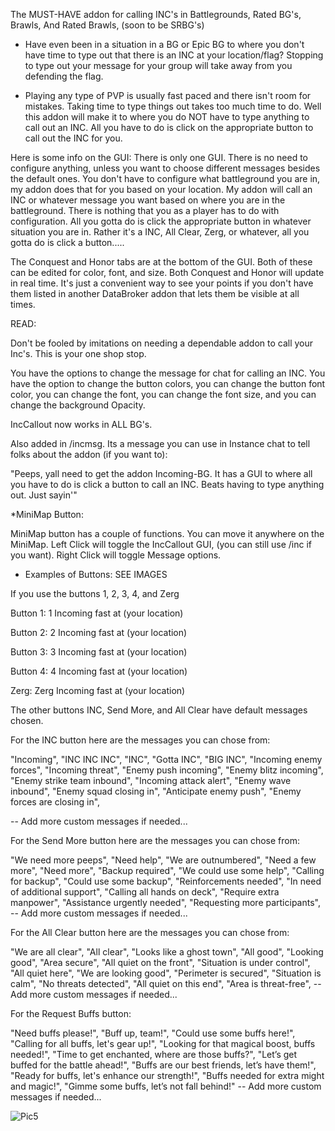 The MUST-HAVE addon for calling INC's in Battlegrounds, Rated BG's, Brawls, And Rated Brawls, (soon to be SRBG's)

 

* Have even been in a situation in a BG or Epic BG to where you don't have time to type out that there is an INC at your location/flag? Stopping to type out your message for your group will take away from you defending the flag. 

 

* Playing any type of PVP is usually fast paced and there isn't room for mistakes. Taking time to type things out takes too much time to do. Well this addon will make it to where you do NOT have to type anything to call out an INC. All you have to do is click on the appropriate button to call out the INC for you. 

 

Here is some info on the GUI: There is only one GUI. There is no need to configure anything, unless you want to choose different messages besides the default ones. You don't have to configure what battleground you are in, my addon does that for you based on your location. My addon will call an INC or whatever message you want based on where you are in the battleground. There is nothing that you as a player has to do with configuration. All you gotta do is click the appropriate button in whatever situation you are in. Rather it's a INC, All Clear, Zerg, or whatever, all you gotta do is click a button..... 

 

The Conquest and Honor tabs are at the bottom of the GUI. Both of these can be edited for color, font, and size. Both Conquest and Honor will update in real time. It's just a convenient way to see your points if you don't have them listed in another DataBroker addon that lets them be visible at all times. 

 

 

READ:

 

 

Don't be fooled by imitations on needing a dependable addon to call your Inc's. This is your one shop stop.

 

You have the options to change the message for chat for calling an INC. You have the option to change the button colors, you can change the button font color, you can change the font, you can change the font size, and you can change the background Opacity.

 

IncCallout now works in ALL BG's.

 

Also added in /incmsg. Its a message you can use in Instance chat to tell folks about the addon (if you want to):

"Peeps, yall need to get the addon Incoming-BG. It has a GUI to where all you have to do is click a button to call an INC. Beats having to type anything out. Just sayin'"

 

 

*MiniMap Button:

 

MiniMap button has a couple of functions. You can move it anywhere on the MiniMap. Left Click will toggle the IncCallout GUI, (you can still use /inc if you want). Right Click will toggle Message options.

 

* Examples of Buttons:  SEE IMAGES

 

If you use the buttons 1, 2, 3, 4, and Zerg 

Button 1: 1 Incoming fast at (your location)

Button 2: 2 Incoming fast at (your location)

Button 3: 3 Incoming fast at (your location)

Button 4: 4 Incoming fast at (your location)

Zerg: Zerg Incoming fast at (your location)

 

 

The other buttons INC, Send More, and All Clear have default messages chosen. 

 

For the INC button here are the messages you can chose from:

"Incoming",
"INC INC INC",
"INC",
"Gotta INC",
"BIG INC",
"Incoming enemy forces",
"Incoming threat",
"Enemy push incoming",
"Enemy blitz incoming",
"Enemy strike team inbound",
"Incoming attack alert",
"Enemy wave inbound",
"Enemy squad closing in",
"Anticipate enemy push",
"Enemy forces are closing in",

-- Add more custom messages if needed...

 

For the Send More button here are the messages you can chose from:

"We need more peeps",
"Need help",
"We are outnumbered",
"Need a few more",
"Need more",
"Backup required",
"We could use some help",
"Calling for backup",
"Could use some backup",
"Reinforcements needed",
"In need of additional support",
"Calling all hands on deck",
"Require extra manpower",
"Assistance urgently needed",
"Requesting more participants",
-- Add more custom messages if needed...

 

For the All Clear button here are the messages you can chose from:

"We are all clear",
"All clear",
"Looks like a ghost town",
"All good",
"Looking good",
"Area secure",
"All quiet on the front",
"Situation is under control",
"All quiet here",
"We are looking good",
"Perimeter is secured",
"Situation is calm",
"No threats detected",
"All quiet on this end",
"Area is threat-free",
-- Add more custom messages if needed...

 

For the Request Buffs button:

"Need buffs please!",
"Buff up, team!",
"Could use some buffs here!",
"Calling for all buffs, let's gear up!",
"Looking for that magical boost, buffs needed!",
"Time to get enchanted, where are those buffs?",
"Let’s get buffed for the battle ahead!",
"Buffs are our best friends, let’s have them!",
"Ready for buffs, let's enhance our strength!",
"Buffs needed for extra might and magic!",
"Gimme some buffs, let’s not fall behind!"
-- Add more custom messages if needed...


![Pic5](https://github.com/The-Sickness/IncCallout/assets/5657780/699a4ff0-b51f-46f7-8c95-20bfdacdec2e)
